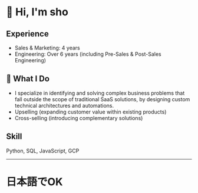 # 👋 Hi, I'm sho


## Experience
- Sales & Marketing: 4 years
- Engineering: Over 6 years (including Pre-Sales & Post-Sales Engineering)

## 🚀 What I Do 
- I specialize in identifying and solving complex business problems that fall outside the scope of traditional SaaS solutions, by designing custom technical architectures and automations.
- Upselling (expanding customer value within existing products)  
- Cross-selling (introducing complementary solutions)


## Skill
  Python, SQL, JavaScript, 
  GCP

---
# 日本語でOK


